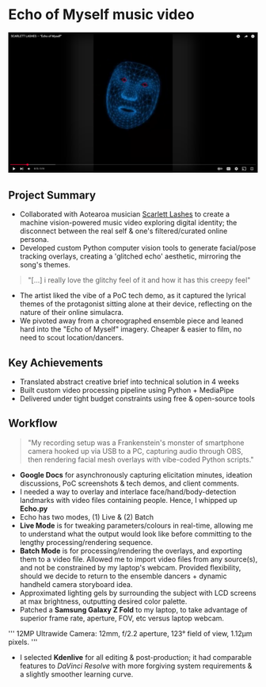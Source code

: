 # Echo of Myself music video

[![Watch on YouTube](assets/Echo_thumbnail.png)](https://www.youtube.com/watch?v=UxYISq7wdTc)

## Project Summary
- Collaborated with Aotearoa musician [Scarlett Lashes](https://www.instagram.com/scarlettlashes/ "Scarlett Lashes' Instagram") to create a machine vision-powered music video exploring digital identity; the disconnect between the real self & one's filtered/curated online persona.
- Developed custom Python computer vision tools to generate facial/pose tracking overlays, creating a 'glitched echo' aesthetic, mirroring the song's themes.

> "[...] i really love the glitchy feel of it and how it has this creepy feel"

- The artist liked the vibe of a PoC tech demo, as it captured the lyrical themes of the protagonist sitting alone at their device, reflecting on the nature of their online simulacra. 
- We pivoted away from a choreographed ensemble piece and leaned hard into the "Echo of Myself" imagery. Cheaper & easier to film, no need to scout location/dancers.

## Key Achievements
- Translated abstract creative brief into technical solution in 4 weeks
- Built custom video processing pipeline using Python + MediaPipe
- Delivered under tight budget constraints using free & open-source tools

## Workflow 

> "My recording setup was a Frankenstein's monster of smartphone camera hooked up via USB to a PC, capturing audio through OBS, then rendering facial mesh overlays with vibe-coded Python scripts."
 
- **Google Docs** for asynchronously capturing elicitation minutes, ideation discussions, PoC screenshots & tech demos, and client comments. 
- I needed a way to overlay and interlace face/hand/body-detection landmarks with video files containing people. Hence, I whipped up **Echo.py**
- Echo has two modes, (1) Live & (2) Batch 
 - **Live Mode** is for tweaking parameters/colours in real-time, allowing me to understand what the output would look like before committing to the lengthy processing/rendering sequence.
 - **Batch Mode** is for processing/rendering the overlays, and exporting them to a video file. Allowed me to import video files from any source(s), and not be constrained by my laptop's webcam. Provided flexibility, should we decide to return to the ensemble dancers + dynamic handheld camera storyboard idea.
- Approximated lighting gels by surrounding the subject with LCD screens at max brightness, outputting desired color palette.
- Patched a **Samsung Galaxy Z Fold** to my laptop, to take advantage of superior frame rate, aperture, FOV, etc versus laptop webcam.

'''
12MP Ultrawide Camera: 12mm, f/2.2 aperture, 123° field of view, 1.12µm pixels.
'''

- I selected **Kdenlive** for all editing & post-production; it had comparable features to *DaVinci Resolve* with more forgiving system requirements & a slightly smoother learning curve.
